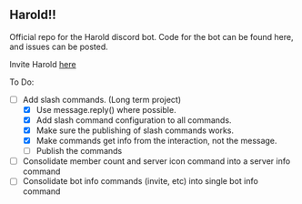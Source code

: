 ## Harold!!
Official repo for the Harold discord bot.
Code for the bot can be found here, and issues can be posted.

Invite Harold [here](https://discord.com/oauth2/authorize?client_id=808750224033185794&permissions=172578172147&scope=bot)

To Do:

- [ ] Add slash commands. (Long term project)
  - [x] Use message.reply() where possible.
  - [x] Add slash command configuration to all commands.
  - [x] Make sure the publishing of slash commands works.
  - [x] Make commands get info from the interaction, not the message.
  - [ ] Publish the commands
- [ ] Consolidate member count and server icon command into a server info command
- [ ] Consolidate bot info commands (invite, etc) into single bot info command
